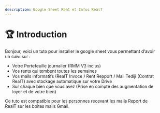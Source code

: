 ```yaml
---
description: Google Sheet Rent et Infos RealT
---
```


# 🏆 Introduction

Bonjour, voici un tuto pour installer le google sheet vous permettant d'avoir un suivi sur :

* &#x20;Votre Portefeuille journalier (RMM V3 inclus)
* &#x20;Vos rents qui tombent toutes les semaines
* &#x20;Vos mails informatifs (RealT Invoce / Rent Repport / Mail Tediji (Contrat RealT) avec stockage automatique sur votre Drive
* &#x20;Sur chaque bien que vous avez (Prise en compte des augmentation de loyer et de votre bien)



Ce tuto est compatible pour les personnes recevant les mails Report de RealT sur les boites mails Gmail.
